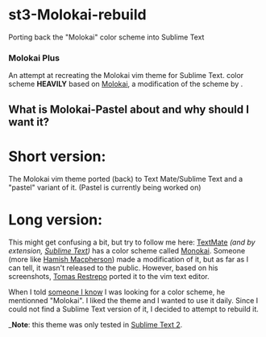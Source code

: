 st3-Molokai-rebuild
===================

Porting back the "Molokai" color scheme into Sublime Text

### Molokai Plus

An attempt at recreating the Molokai vim theme for Sublime Text.
 color scheme __HEAVILY__ based on [Molokai][4], a modification of the  scheme by .

## What is Molokai-Pastel about and why should I want it?

# Short version:
The Molokai vim theme ported (back) to Text Mate/Sublime Text and a "pastel" variant of it.
  (Pastel is currently being worked on)

# Long version:

This might get confusing a bit, but try to follow me here:
[TextMate][1] _(and by extension, [Sublime Text][2])_ has a color scheme called [Monokai][3]. 
Someone (more like [Hamish Macpherson][5]) made a modification of it, but as far as I can tell,
it wasn't released to the public. However, based on his screenshots, [Tomas Restrepo][6] ported it
to the vim text editor.

When I told [someone I know][6] I was looking for a color scheme, he mentionned "Molokai".
I liked the theme and I wanted to use it daily. Since I could not find a Sublime Text version of it,
I decided to attempt to rebuild it.

___Note__: this theme was only tested in [Sublime Text 2][2].

[1]: http://macromates.com/
[2]: http://www.sublimetext.com/2
[3]: http://www.monokai.nl/blog/2006/07/15/textmate-color-theme/
[4]: https://github.com/tomasr/molokai
[5]: http://blog.hamstu.com/
[6]: https://github.com/LightDrake
